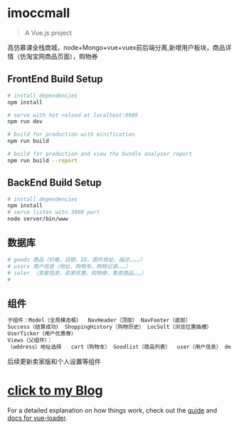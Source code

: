 # imoccmall

> A Vue.js project



高仿慕课全栈商城，node+Mongo+vue+vuex前后端分离,新增用户板块，商品详情（仿淘宝网商品页面），购物券

## FrontEnd Build Setup

``` bash
# install dependencies
npm install

# serve with hot reload at localhost:8989
npm run dev

# build for production with minification
npm run build

# build for production and view the bundle analyzer report
npm run build --report
```
## BackEnd Build Setup
``` bash
# install dependencies
npm install
# serve listen witn 3000 port
node server/bin/www
```
## 数据库
``` bash
# goods 商品（价格，日期，ID，图片地址，描述，。。。）
# users 用户信息（地址，购物车，购物记录。。。）
# saler （卖家信息，卖家优惠，购物券，售卖商品。。。）
# 
```

## 组件
``` bash
子组件：Model（全局模态框）  NavHeader（顶部） NavFooter（底部）
Success（结算成功） ShoppingHistory（购物历史） LocSolt（浏览位置插槽）
UserTicker（用户优惠券） 
Views（父组件）：
（address）地址选择   cart（购物车） Goodlist（商品列表）  user（用户信息） desc(商品描述页面)
```

后续更新卖家版和个人设置等组件
# [click to my Blog](http://chenjieweb.top/enter)
For a detailed explanation on how things work, check out the [guide](http://vuejs-templates.github.io/webpack/) and [docs for vue-loader](http://vuejs.github.io/vue-loader).
